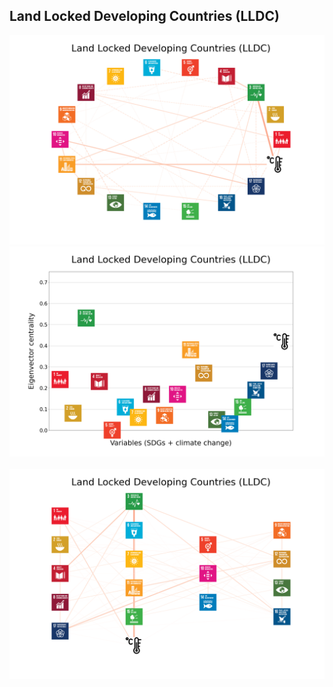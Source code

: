 ## Land Locked Developing Countries (LLDC)

<img src="../Land Locked Developing Countries (LLDC)/Land Locked Developing Countries (LLDC)_circular_network_logos.png">
<img src="../Land Locked Developing Countries (LLDC)/Land Locked Developing Countries (LLDC)_eigenvector_centrality.png">
<br>
<br>
<img src="../Land Locked Developing Countries (LLDC)/Land Locked Developing Countries (LLDC)_multipartite_network_logos_cluster.png">
